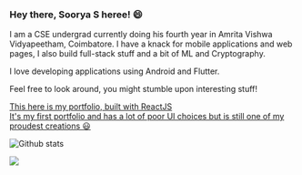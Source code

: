 ### Hey there, Soorya S heree! 😄

I am a CSE undergrad currently doing his fourth year in Amrita Vishwa Vidyapeetham, Coimbatore. I have a knack for mobile applications and web pages, I also build full-stack stuff and a bit of ML and Cryptography. 

I love developing applications using Android and Flutter.

Feel free to look around, you might stumble upon interesting stuff!

<a text-decoration="none" href="https://sooryasrajan.netlify.app/"> This here is my portfolio, built with ReactJS <br> It's my first portfolio and has a lot of poor UI choices but is still one of my proudest creations 😃</a>

![Github stats](https://github-readme-stats.vercel.app/api?username=SooryaSRajan&theme=tokyonight&show_icons=true&count_private=true)
<br>

![](https://komarev.com/ghpvc/?username=SooryaSRajan&color=0a638e)
<br>
<!-- ![Top Languages Card](https://github-readme-stats.vercel.app/api/top-langs/?username=SooryaSRajan&hide=Jupyter%20Notebook,CSS)
<br>
 -->
